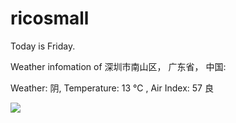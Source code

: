 # ricosmall

Today is Friday.

Weather infomation of 深圳市南山区， 广东省， 中国: 

Weather: 阴, Temperature: 13 ℃ , Air Index: 57 良

<img src="https://github-readme-stats.vercel.app/api?username=ricosmall&show_icons=true" />
